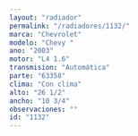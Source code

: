 ```yaml
---
layout: "radiador"
permalink: "/radiadores/1132/"
marca: "Chevrolet"
modelo: "Chevy "
ano: "2003"
motor: "L4 1.6"
transmision: "Automática"
parte: "63358"
clima: "Con clima"
alto: "26 1/2"
ancho: "10 3/4"
observaciones: ""
id: "1132"
---
```



